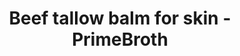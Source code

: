 ---
title: "Beef tallow balm for skin - PrimeBroth"
description: "Achieve a natural glow without the chemical nasties using beef tallow balm for skin from Primebroth"
type: custom
layout: products/tallow-skin
balm-or-lav-60ml: price_1QKSQjFZRwx5tlYmbPmCxyh2
balm-or-ros-60ml: price_1QKSR3FZRwx5tlYm9WKo3j5s
balm-or-neu-60ml: price_1QKSREFZRwx5tlYmk9TJ3Ln0
balm-or-van-60ml: price_1QKSRNFZRwx5tlYmClt8DfSq
balm-or-patch-60ml: price_1QKSRZFZRwx5tlYmsF1znI5b
balm-or-orang-60ml: price_1QKSRhFZRwx5tlYmTsbpXBiz
balm-or-cedar-60ml: price_1QKSRpFZRwx5tlYmuB7ZpvMC
balm-or-frank-60ml: price_1QKlwqFZRwx5tlYmBXKLp3kq
balm-or-lav-100ml: price_1QKTaPFZRwx5tlYmKZBLej84
balm-or-ros-100ml: price_1QKSTGFZRwx5tlYmhEX3Z8e8
balm-or-neu-100ml: price_1QKSTOFZRwx5tlYmue2Umffj
balm-or-van-100ml: price_1QKSTXFZRwx5tlYmz4B6v2KY
balm-or-patch-100ml: price_1QKSThFZRwx5tlYmWILWMsUy
balm-or-orang-100ml: price_1QKSTpFZRwx5tlYmbwnOoGHu
balm-or-cedar-100ml: price_1QKSTyFZRwx5tlYma5iynfsx
balm-or-frank-100ml: price_1QKlxAFZRwx5tlYmdUxdEk1K
balm-or-lav-175ml: price_1QKSUEFZRwx5tlYmTkEP4Q8p
balm-or-ros-175ml: price_1QKSUMFZRwx5tlYmUu2QbUUA
balm-or-neu-175ml: price_1QKSUVFZRwx5tlYmzH6vGnUr
balm-or-van-175ml: price_1QKSUdFZRwx5tlYmhkOJNdF3
balm-or-patch-175ml: price_1QKSUkFZRwx5tlYmHXLOWax4
balm-or-orang-175ml: price_1QKSV0FZRwx5tlYmh4lHq5Zb
balm-or-cedar-175ml: price_1QKSUrFZRwx5tlYmsR2ZTjfS
balm-or-frank-175ml: price_1QKlxUFZRwx5tlYmdfMj85Ws
balm-or-lav-200ml: price_1QKSVEFZRwx5tlYm6ygjJqcz
balm-or-ros-200ml: price_1QKSVMFZRwx5tlYmkSy7PTcr
balm-or-neu-200ml: price_1QKSVYFZRwx5tlYmWWr2oUVe
balm-or-van-200ml: price_1QKSVgFZRwx5tlYmRKjAxDDp
balm-or-patch-200ml: price_1QKSVqFZRwx5tlYmnf9H7AHj
balm-or-orang-200ml: price_1QKSVxFZRwx5tlYm6UVWEIxh
balm-or-cedar-200ml: price_1QKSW3FZRwx5tlYmCXVIfYHF
balm-or-frank-200ml: price_1QKlyCFZRwx5tlYmAYJxQcJc
wipe: true

---